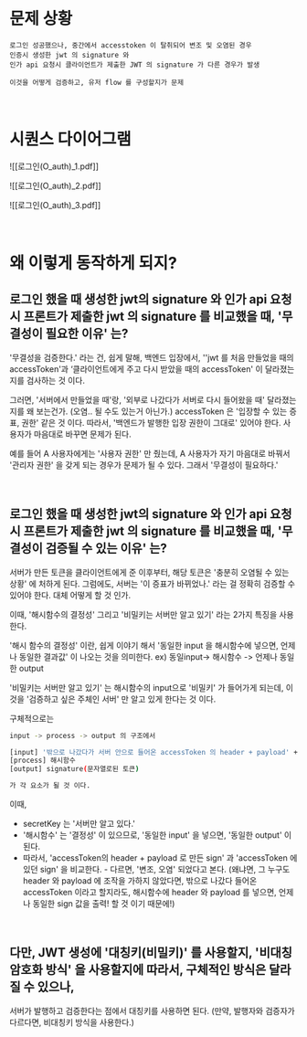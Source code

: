 
# 문제 상황 
```
로그인 성공했으나, 중간에서 accesstoken 이 탈취되어 변조 및 오염된 경우 
인증시 생성한 jwt 의 signature 와 
인가 api 요청시 클라이언트가 제출한 JWT 의 signature 가 다른 경우가 발생 

이것을 어떻게 검증하고, 유저 flow 를 구성할지가 문제 
```


<br>

# 시퀀스 다이어그램

![[로그인(O_auth)_1.pdf]]


![[로그인(O_auth)_2.pdf]]

![[로그인(O_auth)_3.pdf]]


<br>

# 왜 이렇게 동작하게 되지? 

## 로그인 했을 때 생성한 jwt의 signature 와 인가 api 요청시 프론트가 제출한 jwt 의 signature 를 비교했을 때, '무결성이 필요한 이유' 는? 

'무결성을 검증한다.' 라는 건, 쉽게 말해, 백엔드 입장에서, ''jwt 를 처음 만들었을 때의 accessToken'과 
‘클라이언트에게 주고 다시 받았을 때의 accessToken' 이 달라졌는지를 검사하는 것 이다. 


그러면, '서버에서 만들었을 때'랑, '외부로 나갔다가 서버로 다시 들어왔을 때' 달라졌는지를 왜 보는건가. (오염.. 될 수도 있는거 아닌가.)
accessToken 은 '입장할 수 있는 증표, 권한' 같은 것 이다. 따라서, '백엔드가 발행한 입장 권한이 그대로' 있어야 한다. 사용자가 마음대로 바꾸면 문제가 된다. 

예를 들어 A 사용자에게는 '사용자 권한' 만 줬는데, A 사용자가 자기 마음대로 바꿔서 '관리자 권한' 을 갖게 되는 경우가 문제가 될 수 있다. 
그래서 '무결성이 필요하다.' 


<br>

## 로그인 했을 때 생성한 jwt의 signature 와 인가 api 요청시 프론트가 제출한 jwt 의 signature 를 비교했을 때, '무결성이 검증될 수 있는 이유' 는? 

서버가 만든 토큰을 클라이언트에게 준 이후부터, 해당 토큰은 '충분히 오염될 수 있는 상황' 에 처하게 된다. 
그럼에도, 서버는 '이 증표가 바뀌었나.' 라는 걸 정확히 검증할 수 있어야 한다. 대체 어떻게 할 것 인가. 

이때, '해시함수의 결정성' 그리고 '비밀키는 서버만 알고 있기' 라는 2가지 특징을 사용한다. 

'해시 함수의 결정성' 이란, 쉽게 이야기 해서 '동일한 input 을 해시함수에 넣으면, 언제나 동일한 결과값' 이 나오는 것을 의미한다.
 ex) 동일input-> 해시함수 -> 언제나 동일한 output 

'비밀키는 서버만 알고 있기' 는 해시함수의 input으로 '비밀키' 가 들어가게 되는데, 이것을 '검증하고 싶은 주체인 서버' 만 알고 있게 한다는 것 이다. 

구체적으로는
``` bash
input -> process -> output 의 구조에서 

[input] '밖으로 나갔다가 서버 안으로 들어온 accessToken 의 header + payload' + secretKey 
[process] 해시함수 
[output] signature(문자열로된 토큰) 

가 각 요소가 될 것 이다.
```



이때, 
- secretKey 는 '서버만 알고 있다.'
- '해시함수' 는 '결정성' 이 있으므로, '동일한 input' 을 넣으면, '동일한 output' 이 된다. 
- 따라서, 'accessToken의 header + payload 로 만든 sign' 과 'accessToken 에 있던 sign' 을 비교한다. - 다르면, '변조, 오염' 되었다고 본다.
 (왜냐면, 그 누구도 header 와 payload 에 조작을 가하지 않았다면, 밖으로 나갔다 들어온 accessToken 이라고 할지라도, 
해시함수에 header 와 payload 를 넣으면, 언제나 동일한 sign 값을 출력! 할 것 이기 때문에!) 


<br>

## 다만, JWT 생성에 '대칭키(비밀키)' 를 사용할지, '비대칭 암호화 방식' 을 사용할지에 따라서, 구체적인 방식은 달라질 수 있으나,
서버가 발행하고 검증한다는 점에서 대칭키를 사용하면 된다. (만약, 발행자와 검증자가 다르다면, 비대칭키 방식을 사용한다.)


